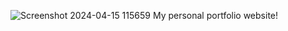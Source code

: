 ![Screenshot 2024-04-15 115659](https://github.com/briandonovan2/briandonovan2.github.io/assets/141365259/b63cbb6f-f0ff-4459-a572-047c571b4245)
My personal portfolio website!
